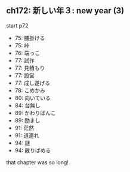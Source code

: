 ## ch172: 新しい年３: new year (3)

start p72

- 75: 腰掛ける
- 75: 峠
- 76: 端っこ
- 77: 試作
- 77: 見積もり
- 77: 設営
- 77: 成し遂げる
- 78: こめかみ
- 80: 向いている
- 84: 台無し
- 89: かわりばんこ
- 89: 励まし
- 91: 茫然
- 91: 道連れ
- 94: 謎
- 94: 散りばめる

that chapter was so long!
